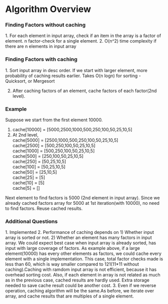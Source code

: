 <h1>Algorithm Overview</h1>
<h3>Finding Factors without caching</h3>
1. For each element in input array, check if an item in the array is a factor of element. n factor-check for a single element.
2. O(n^2) time complexity if there are n elements in input array

<h3>Finding Factors with caching</h3>
1. Sort input array in desc order. If we start with larger element, more probability of caching results earlier. Takes O(n logn) for sorting - Quicksort, or Mergesort

2. After caching factors of an element, cache factors of each factor(2nd level).

<h3>Example</h3>
Suppose we start from the first element 10000.

1. cache[10000] = [5000,2500,1000,500,250,100,50,25,10,5]
2. At 2nd level,<br>
cache[5000] = [2500,1000,500,250,100,50,25,10,5]<br>
cache[2500] = [500,250,100,50,25,10,5]<br>
cache[1000] = [500,250,100,50,25,10,5]<br>
cache[500] = [250,100,50,25,10,5]<br>
cache[250] = [50,25,10,5]<br>
cache[100] = [50,25,10,5]<br>
cache[50] = [25,10,5]<br>
cache[25] = [5]<br>
cache[10] = [5]<br>
cache[5] = []

Next element to find factors is 5000 (2nd element in input array). Since we already cached factors array for 5000 at 1st iteration(with 10000), no need to find factors. Reuse cached results.

<h3>Additional Questions</h3>
1. Implemented
2. Performance of caching depends on 1) Whether input array is sorted or not. 2) Whether an element has many factors in input array. We could expect best case when input array is already sorted, has input with large coverage of factors. As example above, if a large element(10000) has every other elements as factors, we could cache every element with a single implementation. This case, total factor checks made is less than 60, which is way smaller compared to 121(11*11 without caching).Caching with ramdom input array is not efficient, because it has overhead sorting cost. Also, if each element in array is not related as much as in the previous case, cached results are hardly used. Extra storage needed to save cache result could be another cost.
3. Even if we reverse operation, caching algorithm will be the same.As before, we iterate over array, and cache results that are multiples of a single element.

